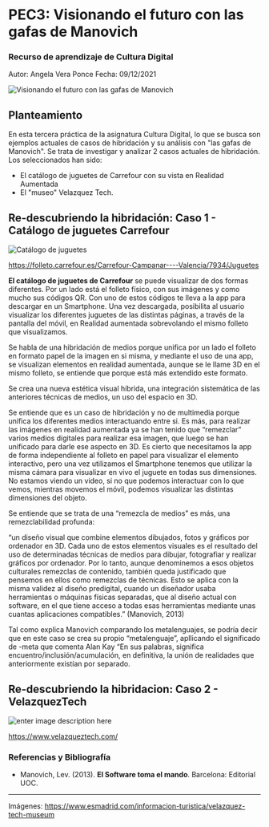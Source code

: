 # PEC3: Visionando el futuro con las gafas de Manovich 

### Recurso de aprendizaje de Cultura Digital 
Autor: Angela Vera Ponce
Fecha: 09/12/2021

![Visionando el futuro con las gafas de Manovich](https://cdn.pixabay.com/photo/2019/11/20/04/21/sunglasses-4639073_960_720.jpg)


## Planteamiento

En esta tercera práctica de la asignatura Cultura Digital, lo que se busca son ejemplos actuales de casos de hibridación y su análisis con "las gafas de Manovich". 
Se trata de investigar y analizar 2 casos actuales de hibridación. Los seleccionados han sido:
- El catálogo de juguetes de Carrefour con su vista en Realidad Aumentada
- El "museo" Velazquez Tech.


## Re-descubriendo la hibridación: Caso 1 - Catálogo de juguetes Carrefour

![Catálogo de juguetes](https://static0.tiendeo.com/images/tiendas/330/catalogos/3e31ec67-3fc2-4c26-be2e-ff864792ff53/paginas/mid2/00001.jpg)

https://folleto.carrefour.es/Carrefour-Campanar----Valencia/7934/Juguetes 

**El catálogo de juguetes de Carrefour** se puede visualizar de dos formas diferentes. Por un lado está el folleto físico, con sus imágenes y como mucho sus códigos QR. Con uno de estos códigos te lleva a la app para descargar en un Smartphone. Una vez descargada, posibilita al usuario visualizar los diferentes juguetes de las distintas páginas, a través de la pantalla del móvil, en Realidad aumentada sobrevolando el mismo folleto que visualizamos.

Se habla de una hibridación de medios porque unifica por un lado el folleto en formato papel de la imagen en si misma, y mediante el uso de una app, se visualizan elementos en realidad aumentada, aunque se le llame 3D en el mismo folleto, se entiende que porque está más extendido este formato.

Se crea una nueva estética visual híbrida, una integración sistemática de las anteriores técnicas de medios, un uso del espacio en 3D.

Se entiende que es un caso de hibridación y no de multimedia porque unifica los diferentes medios interactuando entre si. Es más, para realizar las imágenes en realidad aumentada ya se han tenido que “remezclar” varios medios digitales para realizar esa imagen, que luego se han unificado para darle ese aspecto en 3D. Es cierto que necesitamos la app de forma independiente al folleto en papel para visualizar el elemento interactivo, pero una vez utilizamos el Smartphone tenemos que utilizar la misma cámara para visualizar en vivo el juguete en todas sus dimensiones. No estamos viendo un video, si no que podemos interactuar con lo que vemos, mientras movemos el móvil, podemos visualizar las distintas dimensiones del objeto.

Se entiende que se trata de una “remezcla de medios” es más, una remezclabilidad profunda:

“un diseño visual que combine elementos dibujados, fotos y gráficos por ordenador en 3D. Cada uno de estos elementos visuales es el resultado del uso de determinadas técnicas de medios para dibujar, fotografiar y realizar gráficos por ordenador. Por lo tanto, aunque denominemos a esos objetos culturales remezclas de contenido, también queda justificado que pensemos en ellos como remezclas de técnicas. Esto se aplica con la misma validez al diseño predigital, cuando un diseñador usaba herramientas o máquinas físicas separadas, que al diseño actual con software, en el que tiene acceso a todas esas herramientas mediante unas cuantas aplicaciones compatibles.” (Manovich, 2013)

Tal como explica Manovich comparando los metalenguajes, se podría decir que en este caso se crea su propio “metalenguaje”, apllicando el significado de -meta que comenta Alan Kay “En sus palabras, significa encuentro/inclusión/acumulación, en definitiva, la unión de realidades que anteriormente existían por separado.

## Re-descubriendo la hibridacion: Caso 2 - VelazquezTech

![enter image description here](https://www.esmadrid.com/sites/default/files/recursosturisticos/infoturistica/velazquez_tech_museum.jpg)

https://www.velazqueztech.com/ 




### Referencias y Bibliografía

* Manovich, Lev. (2013). **El Software toma el mando**. Barcelona: Editorial UOC. 


----

Imágenes: https://www.esmadrid.com/informacion-turistica/velazquez-tech-museum 
